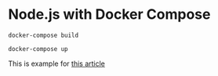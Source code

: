 # Node.js with Docker Compose

```shell script
docker-compose build
```

```shell script
docker-compose up
```

This is example for [this article](https://medium.com/@just_lyonya/dive-into-docker-compose-with-node-js-f6987e7df465)
